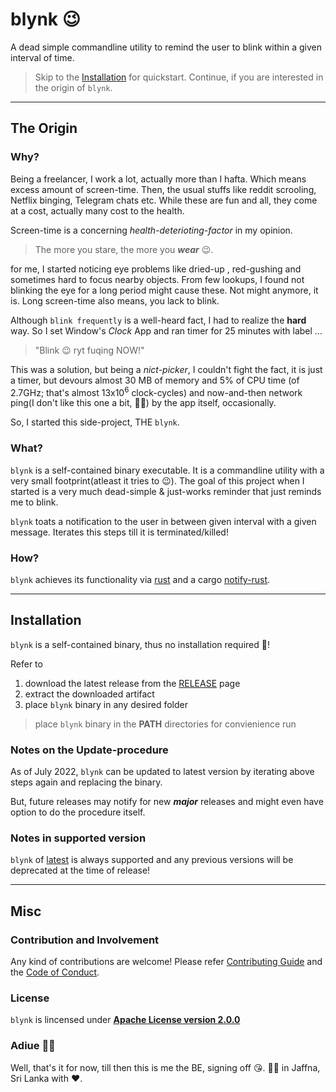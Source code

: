 # blynk 😉

A dead simple commandline utility to remind the user to blink within a given interval of time.

> Skip to the [Installation](index.md#installation) for quickstart. Continue,
> if you are interested in the origin of `blynk`.

---

## The Origin

### Why?

Being a freelancer, I work a lot, actually more than I hafta. 
Which means excess amount of screen-time. Then, the usual stuffs like reddit scrooling, 
Netflix binging, Telegram chats etc. While these are fun and all, they come at a cost, 
actually many cost to the health.

Screen-time is a concerning *health-deterioting-factor* in my opinion. 

>The more you stare, the more you ***wear*** 😉.

for me, I started noticing eye problems like dried-up , 
red-gushing and sometimes hard to focus
nearby objects. From few lookups, I found not blinking the eye for 
a long period might cause these.
Not might anymore, it is. Long screen-time also means, you lack to blink. 

Although `blink frequently` is a well-heard fact, I had to 
realize the **hard** way. So I set Window's *Clock* App and 
ran timer for 25 minutes with label ...

>"Blink 😉 ryt fuqing NOW!"

This was a solution, but being a *nict-picker*, I couldn't fight the fact, 
it is just a timer, but
devours almost 30 MB of memory and 5% of CPU time
(of 2.7GHz; that's almost 13x10<sup>6</sup> clock-cycles)
and now-and-then network ping(I don't like this one a bit, 🙅‍♂️) 
by the app itself, occasionally.

So, I started this side-project, THE `blynk`. 

### What?

`blynk` is a self-contained binary executable. It is a commandline utility with
a very small footprint(atleast it tries to 😉). The goal of this project when I
started is a very much dead-simple & just-works reminder that just reminds me 
to blink.

`blynk` toats a notification to the user in between given interval with a 
given message. Iterates this steps till it is terminated/killed!

### How?

`blynk` achieves its functionality via [rust](https://www.rust-lang.org/) 
and a cargo [notify-rust](https://docs.rs/crate/notify-rust/latest).

---

## Installation

`blynk` is a self-contained binary, thus no installation required 🎉!

Refer to 

1. download the latest release from the [RELEASE](https://www.github.com/BirnadinErick/blynk) page
2. extract the downloaded artifact
3. place `blynk` binary in any desired folder

> place `blynk` binary in the **PATH** directories for convienience run

### Notes on the Update-procedure

As of July 2022, `blynk` can be updated to latest version by iterating above steps again and 
replacing the binary.

But, future releases may notify for new ***major*** releases and might even have
option to do the procedure itself.

### Notes in supported version

`blynk` of [latest](https://www.github.com/BirnadinErick/blynk) is always
supported and any previous versions will be deprecated at 
the time of release!

---

## Misc

### Contribution and Involvement

Any kind of contributions are welcome! 
Please refer [Contributing Guide](/CONTRIBUTING.md) and 
the [Code of Conduct](/CODE_OF_CONDUCT.md).

### License

`blynk` is lincensed under [**Apache License version 2.0.0**](/LICENSE.md)

### Adiue 🙋‍♂️

Well, that's it for now, till then this is me the BE, signing off 😘.
👨‍💻 in Jaffna, Sri Lanka with ❤.